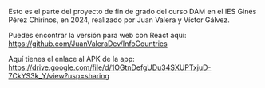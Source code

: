 Esto es el parte del proyecto de fin de grado del curso DAM en el IES Ginés Pérez Chirinos, en 2024, realizado por Juan Valera y Víctor Gálvez.

Puedes encontrar la versión para web con React aquí: https://github.com/JuanValeraDev/InfoCountries

Aquí tienes el enlace al APK de la app: https://drive.google.com/file/d/1OGtnDefgUDu34SXUPTxjuD-7CkYS3k_Y/view?usp=sharing
